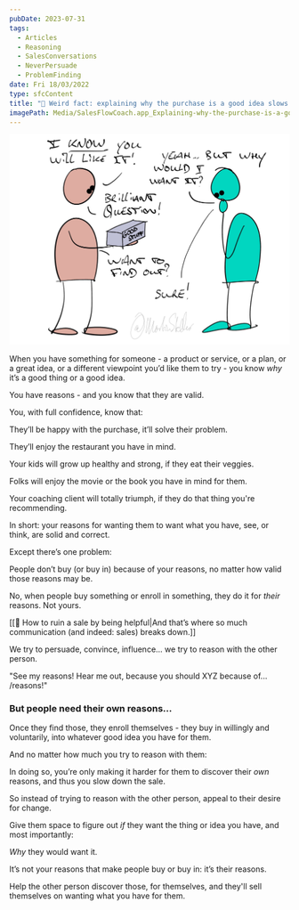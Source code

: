 ```yaml
---
pubDate: 2023-07-31
tags:
  - Articles
  - Reasoning
  - SalesConversations
  - NeverPersuade
  - ProblemFinding
date: Fri 18/03/2022
type: sfcContent
title: "📄 Weird fact: explaining why the purchase is a good idea slows down the sale"
imagePath: Media/SalesFlowCoach.app_Explaining-why-the-purchase-is-a-good-idea-slows-down-the-sale_MartinStellar.jpg
---
```


![](Media/SalesFlowCoach.app_Explaining-why-the-purchase-is-a-good-idea-slows-down-the-sale_MartinStellar.jpg)

When you have something for someone - a product or service, or a plan, or a great idea, or a different viewpoint you’d like them to try - you know *why* it’s a good thing or a good idea.

You have reasons - and you know that they are valid.

You, with full confidence, know that:

They’ll be happy with the purchase, it’ll solve their problem.

They’ll enjoy the restaurant you have in mind.

Your kids will grow up healthy and strong, if they eat their veggies.

Folks will enjoy the movie or the book you have in mind for them.

Your coaching client will totally triumph, if they do that thing you're recommending.

In short: your reasons for wanting them to want what you have, see, or think, are solid and correct.

Except there’s one problem:

People don’t buy (or buy in) because of your reasons, no matter how valid those reasons may be.

No, when people buy something or enroll in something, they do it for *their* reasons. Not yours.

[[📄 How to ruin a sale by being helpful|And that’s where so much communication (and indeed: sales) breaks down.]]

We try to persuade, convince, influence… we try to reason with the other person.

"See my reasons! Hear me out, because you should XYZ because of... /reasons!"

### But people need their own reasons… 

Once they find those, they enroll themselves - they buy in willingly and voluntarily, into whatever good idea you have for them.

And no matter how much you try to reason with them:

In doing so, you’re only making it harder for them to discover their *own* reasons, and thus you slow down the sale.

So instead of trying to reason with the other person, appeal to their desire for change.

Give them space to figure out *if* they want the thing or idea you have, and most importantly:

*Why* they would want it.

It’s not your reasons that make people buy or buy in: it’s their reasons.

Help the other person discover those, for themselves, and they'll sell themselves on wanting what you have for them.
